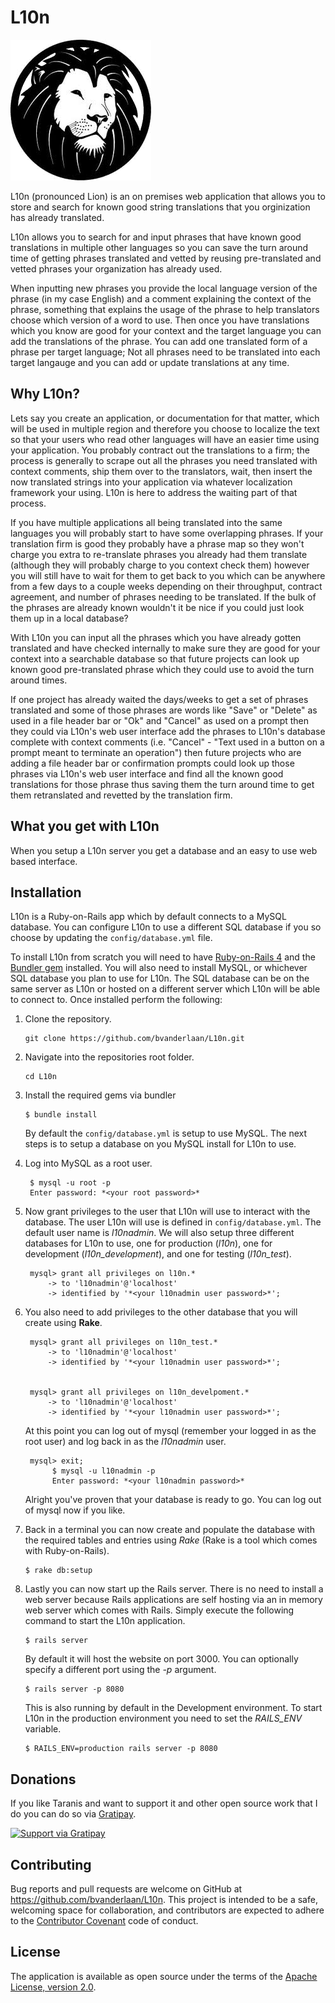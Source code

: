 # L10n

![L10n](https://github.com/bvanderlaan/L10n/blob/master/app/assets/images/logo.png "L10n")

L10n (pronounced Lion) is an on premises web application that allows you to store and search for known good string translations that you orginization has already translated.

L10n allows you to search for and input phrases that have known good translations in multiple other languages so you can save the turn around time of getting phrases translated and vetted by reusing pre-translated and vetted phrases your organization has already used.

When inputting new phrases you provide the local language version of the phrase (in my case English) and a comment explaining the context of the phrase, something that explains the usage of the phrase to help translators choose which version of a word to use. Then once you have translations which you know are good for your context and the target language you can add the translations of the phrase. You can add one translated form of a phrase per target language; Not all phrases need to be translated into each target langauge and you can add or update translations at any time.

## Why L10n?

Lets say you create an application, or documentation for that matter, which will be used in multiple region and therefore you choose to localize the text so that your users who read other languages will have an easier time using your application. You probably contract out the translations to a firm; the process is generally to scrape out all the phrases you need translated with context comments, ship them over to the translators, wait, then insert the now translated strings into your application via whatever localization framework your using. L10n is here to address the waiting part of that process.

If you have multiple applications all being translated into the same languages you will probably start to have some overlapping phrases. If your translation firm is good they probably have a phrase map so they won't charge you extra to re-translate phrases you already had them translate (although they will probably charge to you context check them) however you will still have to wait for them to get back to you which can be anywhere from a few days to a couple weeks depending on their throughput, contract agreement, and number of phrases needing to be translated. If the bulk of the phrases are already known wouldn't it be nice if you could just look them up in a local database?

With L10n you can input all the phrases which you have already gotten translated and have checked internally to make sure they are good for your context into a searchable database so that future projects can look up known good pre-translated phrase which they could use to avoid the turn around times.

If one project has already waited the days/weeks to get a set of phrases translated and some of those phrases are words like "Save" or "Delete" as used in a file header bar or "Ok" and "Cancel" as used on a prompt then they could via L10n's web user interface add the phrases to L10n's database complete with context comments (i.e. "Cancel" - "Text used in a button on a prompt meant to terminate an operation") then future projects who are adding a file header bar or confirmation prompts could look up those phrases via L10n's web user interface and find all the known good translations for those phrase thus saving them the turn around time to get them retranslated and revetted by the translation firm.

## What you get with L10n

When you setup a L10n server you get a database and an easy to use web based interface.

## Installation

L10n is a Ruby-on-Rails app which by default connects to a MySQL database.
You can configure L10n to use a different SQL database if you so choose by updating the ```config/database.yml``` file.

To install L10n from scratch you will need to have [Ruby-on-Rails 4](http://rubyonrails.org/) and the [Bundler gem](http://bundler.io/) installed. You will also need to install MySQL, or whichever SQL database you plan to use for L10n. The SQL database can be on the same server as L10n or hosted on a different server which L10n will be able to connect to. Once installed perform the following:

1. Clone the repository.
    ```
    git clone https://github.com/bvanderlaan/L10n.git
    ```

2. Navigate into the repositories root folder.
    ```
    cd L10n
    ```

3. Install the required gems via bundler
    ```
    $ bundle install
    ```

    By default the ```config/database.yml``` is setup to use MySQL. The next steps is to setup a database on you MySQL install for L10n to use.

4. Log into MySQL as a root user.

        $ mysql -u root -p
        Enter password: *<your root password>*

5. Now grant privileges to the user that L10n will use to interact with the database. The user L10n will use is defined in ```config/database.yml```. The default user name is *l10nadmin*. We will also setup three different databases for L10n to use, one for production (*l10n*), one for development (*l10n_development*), and one for testing (*l10n_test*).

        mysql> grant all privileges on l10n.*
            -> to 'l10nadmin'@'localhost'
       	    -> identified by '*<your l10nadmin user password>*';


6. You also need to add privileges to the other database that you will create using **Rake**.

        mysql> grant all privileges on l10n_test.*
            -> to 'l10nadmin'@'localhost'
    	    -> identified by '*<your l10nadmin user password>*';


        mysql> grant all privileges on l10n_develpoment.*
            -> to 'l10nadmin'@'localhost'
    	    -> identified by '*<your l10nadmin user password>*';

    At this point you can log out of mysql (remember your logged in as the root user) and log back in as the *l10nadmin* user.

        mysql> exit;
             $ mysql -u l10nadmin -p
       	     Enter password: *<your l10nadmin password>*

    Alright you've proven that your database is ready to go. You can log out of mysql now if you like.

7. Back in a terminal you can now create and populate the database with the required tables and entries using *Rake* (Rake is a tool which comes with Ruby-on-Rails).
    ```
    $ rake db:setup
    ```

8. Lastly you can now start up the Rails server. There is no need to install a web server because Rails applications are self hosting via an in memory web server which comes with Rails. Simply execute the following command to start the L10n application.
    ```
    $ rails server
    ```

    By default it will host the website on port 3000.
    You can optionally specify a different port using the *-p* argument.

    ```
    $ rails server -p 8080
    ```
    This is also running by default in the Development environment. To start L10n in the production environment you need to set the <em>RAILS_ENV</em> variable.
    ```
    $ RAILS_ENV=production rails server -p 8080
    ```

## Donations

If you like Taranis and want to support it and other open source work that I do you can do so via [Gratipay](https://gratipay.com/~bvanderlaan/).

[![Support via Gratipay](https://cdn.rawgit.com/gratipay/gratipay-badge/2.3.0/dist/gratipay.svg)](https://gratipay.com/~bvanderlaan/)


## Contributing

Bug reports and pull requests are welcome on GitHub at https://github.com/bvanderlaan/L10n. This project is intended to be a safe, welcoming space for collaboration, and contributors are expected to adhere to the [Contributor Covenant](http://contributor-covenant.org) code of conduct.


## License

The application is available as open source under the terms of the [Apache License, version 2.0](https://opensource.org/licenses/Apache-2.0).